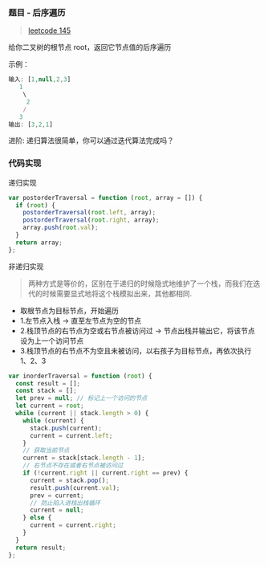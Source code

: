 ### 题目 - 后序遍历

> [leetcode 145](https://leetcode-cn.com/problems/binary-tree-postorder-traversal/)

给你二叉树的根节点 root，返回它节点值的后序遍历

示例：

```js
输入: [1,null,2,3]
   1
    \
     2
    /
   3
输出: [3,2,1]
```

进阶: 递归算法很简单，你可以通过迭代算法完成吗？

### 代码实现

递归实现

```js
var postorderTraversal = function (root, array = []) {
  if (root) {
    postorderTraversal(root.left, array);
    postorderTraversal(root.right, array);
    array.push(root.val);
  }
  return array;
};
```

非递归实现

> 两种方式是等价的，区别在于递归的时候隐式地维护了一个栈，而我们在迭代的时候需要显式地将这个栈模拟出来，其他都相同.

- 取根节点为目标节点，开始遍历
- 1.左节点入栈 -> 直至左节点为空的节点
- 2.栈顶节点的右节点为空或右节点被访问过 -> 节点出栈并输出它，将该节点设为上一个访问节点
- 3.栈顶节点的右节点不为空且未被访问，以右孩子为目标节点，再依次执行 1、2、3

```js
var inorderTraversal = function (root) {
  const result = [];
  const stack = [];
  let prev = null; // 标记上一个访问的节点
  let current = root;
  while (current || stack.length > 0) {
    while (current) {
      stack.push(current);
      current = current.left;
    }
    // 获取当前节点
    current = stack[stack.length - 1];
    // 右节点不存在或者右节点被访问过
    if (!current.right || current.right == prev) {
      current = stack.pop();
      result.push(current.val);
      prev = current;
      // 防止陷入进栈出栈循环
      current = null;
    } else {
      current = current.right;
    }
  }
  return result;
};
```
